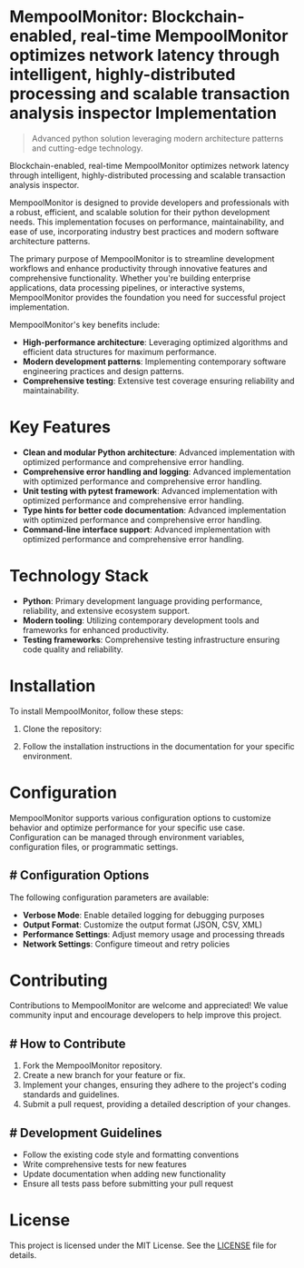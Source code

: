 <!-- fallback_MempoolMonitor_20251028203938_41721 -->

# MempoolMonitor: Blockchain-enabled, real-time MempoolMonitor optimizes network latency through intelligent, highly-distributed processing and scalable transaction analysis inspector Implementation
> Advanced python solution leveraging modern architecture patterns and cutting-edge technology.

Blockchain-enabled, real-time MempoolMonitor optimizes network latency through intelligent, highly-distributed processing and scalable transaction analysis inspector.

MempoolMonitor is designed to provide developers and professionals with a robust, efficient, and scalable solution for their python development needs. This implementation focuses on performance, maintainability, and ease of use, incorporating industry best practices and modern software architecture patterns.

The primary purpose of MempoolMonitor is to streamline development workflows and enhance productivity through innovative features and comprehensive functionality. Whether you're building enterprise applications, data processing pipelines, or interactive systems, MempoolMonitor provides the foundation you need for successful project implementation.

MempoolMonitor's key benefits include:

* **High-performance architecture**: Leveraging optimized algorithms and efficient data structures for maximum performance.
* **Modern development patterns**: Implementing contemporary software engineering practices and design patterns.
* **Comprehensive testing**: Extensive test coverage ensuring reliability and maintainability.

# Key Features

* **Clean and modular Python architecture**: Advanced implementation with optimized performance and comprehensive error handling.
* **Comprehensive error handling and logging**: Advanced implementation with optimized performance and comprehensive error handling.
* **Unit testing with pytest framework**: Advanced implementation with optimized performance and comprehensive error handling.
* **Type hints for better code documentation**: Advanced implementation with optimized performance and comprehensive error handling.
* **Command-line interface support**: Advanced implementation with optimized performance and comprehensive error handling.

# Technology Stack

* **Python**: Primary development language providing performance, reliability, and extensive ecosystem support.
* **Modern tooling**: Utilizing contemporary development tools and frameworks for enhanced productivity.
* **Testing frameworks**: Comprehensive testing infrastructure ensuring code quality and reliability.

# Installation

To install MempoolMonitor, follow these steps:

1. Clone the repository:


2. Follow the installation instructions in the documentation for your specific environment.

# Configuration

MempoolMonitor supports various configuration options to customize behavior and optimize performance for your specific use case. Configuration can be managed through environment variables, configuration files, or programmatic settings.

## # Configuration Options

The following configuration parameters are available:

* **Verbose Mode**: Enable detailed logging for debugging purposes
* **Output Format**: Customize the output format (JSON, CSV, XML)
* **Performance Settings**: Adjust memory usage and processing threads
* **Network Settings**: Configure timeout and retry policies

# Contributing

Contributions to MempoolMonitor are welcome and appreciated! We value community input and encourage developers to help improve this project.

## # How to Contribute

1. Fork the MempoolMonitor repository.
2. Create a new branch for your feature or fix.
3. Implement your changes, ensuring they adhere to the project's coding standards and guidelines.
4. Submit a pull request, providing a detailed description of your changes.

## # Development Guidelines

* Follow the existing code style and formatting conventions
* Write comprehensive tests for new features
* Update documentation when adding new functionality
* Ensure all tests pass before submitting your pull request

# License

This project is licensed under the MIT License. See the [LICENSE](https://github.com/JoseMariaAlarconArenas/MempoolMonitor/blob/main/LICENSE) file for details.
